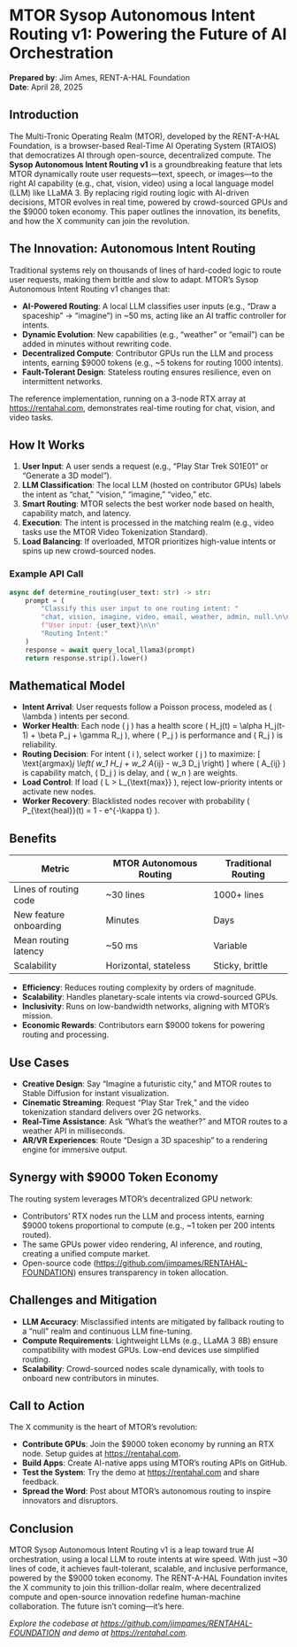 # MTOR Sysop Autonomous Intent Routing v1: Powering the Future of AI Orchestration

**Prepared by**: Jim Ames, RENT-A-HAL Foundation  
**Date**: April 28, 2025  

## Introduction
The Multi-Tronic Operating Realm (MTOR), developed by the RENT-A-HAL Foundation, is a browser-based Real-Time AI Operating System (RTAIOS) that democratizes AI through open-source, decentralized compute. The **Sysop Autonomous Intent Routing v1** is a groundbreaking feature that lets MTOR dynamically route user requests—text, speech, or images—to the right AI capability (e.g., chat, vision, video) using a local language model (LLM) like LLaMA 3. By replacing rigid routing logic with AI-driven decisions, MTOR evolves in real time, powered by crowd-sourced GPUs and the $9000 token economy. This paper outlines the innovation, its benefits, and how the X community can join the revolution.

## The Innovation: Autonomous Intent Routing
Traditional systems rely on thousands of lines of hard-coded logic to route user requests, making them brittle and slow to adapt. MTOR’s Sysop Autonomous Intent Routing v1 changes that:

- **AI-Powered Routing**: A local LLM classifies user inputs (e.g., “Draw a spaceship” → “imagine”) in ~50 ms, acting like an AI traffic controller for intents.
- **Dynamic Evolution**: New capabilities (e.g., “weather” or “email”) can be added in minutes without rewriting code.
- **Decentralized Compute**: Contributor GPUs run the LLM and process intents, earning $9000 tokens (e.g., ~5 tokens for routing 1000 intents).
- **Fault-Tolerant Design**: Stateless routing ensures resilience, even on intermittent networks.

The reference implementation, running on a 3-node RTX array at https://rentahal.com, demonstrates real-time routing for chat, vision, and video tasks.

## How It Works
1. **User Input**: A user sends a request (e.g., “Play Star Trek S01E01” or “Generate a 3D model”).
2. **LLM Classification**: The local LLM (hosted on contributor GPUs) labels the intent as “chat,” “vision,” “imagine,” “video,” etc.
3. **Smart Routing**: MTOR selects the best worker node based on health, capability match, and latency.
4. **Execution**: The intent is processed in the matching realm (e.g., video tasks use the MTOR Video Tokenization Standard).
5. **Load Balancing**: If overloaded, MTOR prioritizes high-value intents or spins up new crowd-sourced nodes.

### Example API Call
```python
async def determine_routing(user_text: str) -> str:
    prompt = (
        "Classify this user input to one routing intent: "
        "chat, vision, imagine, video, email, weather, admin, null.\n\n"
        f"User input: {user_text}\n\n"
        "Routing Intent:"
    )
    response = await query_local_llama3(prompt)
    return response.strip().lower()
```

## Mathematical Model
- **Intent Arrival**: User requests follow a Poisson process, modeled as \( \lambda \) intents per second.
- **Worker Health**: Each node \( j \) has a health score \( H_j(t) = \alpha H_j(t-1) + \beta P_j + \gamma R_j \), where \( P_j \) is performance and \( R_j \) is reliability.
- **Routing Decision**: For intent \( i \), select worker \( j \) to maximize:
  \[ \text{argmax}_j \left( w_1 H_j + w_2 A_{ij} - w_3 D_j \right) \]
  where \( A_{ij} \) is capability match, \( D_j \) is delay, and \( w_n \) are weights.
- **Load Control**: If load \( L > L_{\text{max}} \), reject low-priority intents or activate new nodes.
- **Worker Recovery**: Blacklisted nodes recover with probability \( P_{\text{heal}}(t) = 1 - e^{-\kappa t} \).

## Benefits
| **Metric**                  | **MTOR Autonomous Routing** | **Traditional Routing** |
|-----------------------------|-----------------------------|-------------------------|
| Lines of routing code       | ~30 lines                  | 1000+ lines            |
| New feature onboarding      | Minutes                    | Days                   |
| Mean routing latency        | ~50 ms                     | Variable               |
| Scalability                 | Horizontal, stateless       | Sticky, brittle        |

- **Efficiency**: Reduces routing complexity by orders of magnitude.
- **Scalability**: Handles planetary-scale intents via crowd-sourced GPUs.
- **Inclusivity**: Runs on low-bandwidth networks, aligning with MTOR’s mission.
- **Economic Rewards**: Contributors earn $9000 tokens for powering routing and processing.

## Use Cases
- **Creative Design**: Say “Imagine a futuristic city,” and MTOR routes to Stable Diffusion for instant visualization.
- **Cinematic Streaming**: Request “Play Star Trek,” and the video tokenization standard delivers over 2G networks.
- **Real-Time Assistance**: Ask “What’s the weather?” and MTOR routes to a weather API in milliseconds.
- **AR/VR Experiences**: Route “Design a 3D spaceship” to a rendering engine for immersive output.

## Synergy with $9000 Token Economy
The routing system leverages MTOR’s decentralized GPU network:
- Contributors’ RTX nodes run the LLM and process intents, earning $9000 tokens proportional to compute (e.g., ~1 token per 200 intents routed).
- The same GPUs power video rendering, AI inference, and routing, creating a unified compute market.
- Open-source code (https://github.com/jimpames/RENTAHAL-FOUNDATION) ensures transparency in token allocation.

## Challenges and Mitigation
- **LLM Accuracy**: Misclassified intents are mitigated by fallback routing to a “null” realm and continuous LLM fine-tuning.
- **Compute Requirements**: Lightweight LLMs (e.g., LLaMA 3 8B) ensure compatibility with modest GPUs. Low-end devices use simplified routing.
- **Scalability**: Crowd-sourced nodes scale dynamically, with tools to onboard new contributors in minutes.

## Call to Action
The X community is the heart of MTOR’s revolution:
- **Contribute GPUs**: Join the $9000 token economy by running an RTX node. Setup guides at https://rentahal.com.
- **Build Apps**: Create AI-native apps using MTOR’s routing APIs on GitHub.
- **Test the System**: Try the demo at https://rentahal.com and share feedback.
- **Spread the Word**: Post about MTOR’s autonomous routing to inspire innovators and disruptors.

## Conclusion
MTOR Sysop Autonomous Intent Routing v1 is a leap toward true AI orchestration, using a local LLM to route intents at wire speed. With just ~30 lines of code, it achieves fault-tolerant, scalable, and inclusive performance, powered by the $9000 token economy. The RENT-A-HAL Foundation invites the X community to join this trillion-dollar realm, where decentralized compute and open-source innovation redefine human-machine collaboration. The future isn’t coming—it’s here.

*Explore the codebase at https://github.com/jimpames/RENTAHAL-FOUNDATION and demo at https://rentahal.com.*